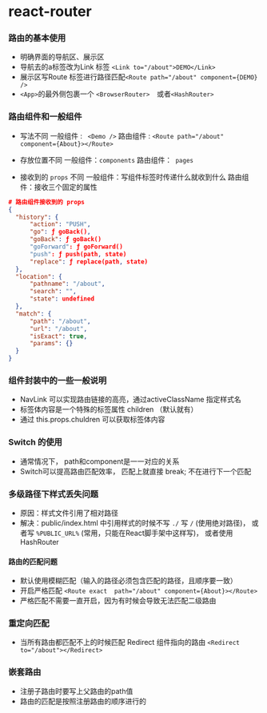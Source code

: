 # react-router

### 路由的基本使用

- 明确界面的导航区、展示区
- 导航去的a标签改为Link 标签 ` <Link to="/about">DEMO</Link> `
- 展示区写Route 标签进行路径匹配` <Route path="/about" component={DEMO} /> `
- ` <App> `的最外侧包裹一个 `<BrowserRouter>  `或者`<HashRouter>`

### 路由组件和一般组件

- 写法不同
  一般组件 : ` <Demo />`
  路由组件 : `<Route path="/about" component={About}></Route>`

- 存放位置不同
  一般组件：`components`
  路由组件：` pages`

- 接收到的 `props` 不同
  一般组件：写组件标签时传递什么就收到什么
  路由组件：接收三个固定的属性

```json
# 路由组件接收到的 props
{
  "history": {
      "action": "PUSH",
      "go": ƒ goBack(),
      "goBack": ƒ goBack()
      "goForward": ƒ goForward()
      "push": ƒ push(path, state)
      "replace": ƒ replace(path, state)
  },
  "location": {
      "pathname": "/about",
      "search": "",
      "state": undefined
  },
  "match": {
      "path": "/about",
      "url": "/about",
      "isExact": true,
      "params": {}
  }
}
```

### 组件封装中的一些一般说明
- NavLink 可以实现路由链接的高亮，通过activeClassName 指定样式名
- 标签体内容是一个特殊的标签属性 children （默认就有）
- 通过 this.props.chuldren 可以获取标签体内容

### Switch 的使用
- 通常情况下， path和component是一一对应的关系
- Switch可以提高路由匹配效率， 匹配上就直接 break; 不在进行下一个匹配

### 多级路径下样式丢失问题
- 原因：样式文件引用了相对路径
- 解决：public/index.html 中引用样式的时候不写 `./` 写 `/` (使用绝对路径)， 或者写 `%PUBLIC_URL%` (常用，只能在React脚手架中这样写)， 或者使用 HashRouter

#### 路由的匹配问题
- 默认使用模糊匹配（输入的路径必须包含匹配的路径，且顺序要一致）
- 开启严格匹配 `<Route exact  path="/about" component={About}></Route>`
- 严格匹配不需要一直开启，因为有时候会导致无法匹配二级路由

### 重定向匹配
- 当所有路由都匹配不上的时候匹配 Redirect 组件指向的路由 `<Redirect to="/about"></Redirect>`

### 嵌套路由
- 注册子路由时要写上父路由的path值
- 路由的匹配是按照注册路由的顺序进行的
